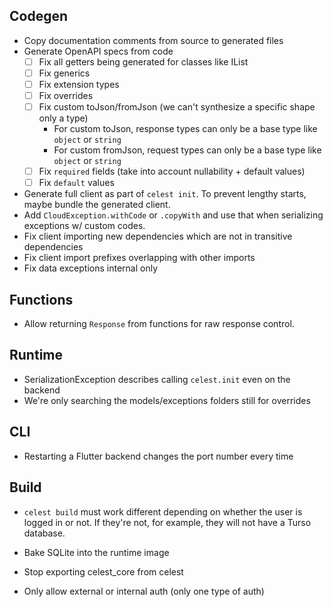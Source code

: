 ## Codegen

- Copy documentation comments from source to generated files
- Generate OpenAPI specs from code
    - [ ] Fix all getters being generated for classes like IList
    - [ ] Fix generics
    - [ ] Fix extension types
    - [ ] Fix overrides
    - [ ] Fix custom toJson/fromJson (we can't synthesize a specific shape only a type)
        - For custom toJson, response types can only be a base type like `object` or `string`
        - For custom fromJson, request types can only be a base type like `object` or `string`
    - [ ] Fix `required` fields (take into account nullability + default values)
    - [ ] Fix `default` values
- Generate full client as part of `celest init`. To prevent lengthy starts, maybe bundle the generated client.
- Add `CloudException.withCode` or `.copyWith` and use that when serializing exceptions w/ custom codes.
- Fix client importing new dependencies which are not in transitive dependencies
- Fix client import prefixes overlapping with other imports
- Fix data exceptions internal only

## Functions

- Allow returning `Response` from functions for raw response control.

## Runtime

- SerializationException describes calling `celest.init` even on the backend
- We're only searching the models/exceptions folders still for overrides

## CLI

- Restarting a Flutter backend changes the port number every time

## Build

- `celest build` must work different depending on whether the user is logged in or not.
   If they're not, for example, they will not have a Turso database.
- Bake SQLite into the runtime image

- Stop exporting celest_core from celest
- Only allow external or internal auth (only one type of auth)